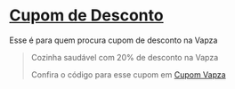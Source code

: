 # [Cupom de Desconto](https://github.com/CupomDeDesconto/Promocoes/blob/main/README.md)
Esse é para quem procura cupom de desconto na Vapza
<blockquote cite="https://asasdodesconto.com/mais-ofertas/cozinha-saudavel-com-20-de-desconto-na-vapza-12847"><p>Cozinha saudável com 20% de desconto na Vapza</p><footer>Confira o código para esse cupom em <a href="https://asasdodesconto.com/mais-ofertas/cozinha-saudavel-com-20-de-desconto-na-vapza-12847">Cupom Vapza</a></footer></blockquote>